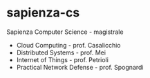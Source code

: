 # sapienza-cs
Sapienza Computer Science - magistrale

- Cloud Computing - prof. Casalicchio
- Distributed Systems - prof. Mei
- Internet of Things - prof. Petrioli
- Practical Network Defense - prof. Spognardi
